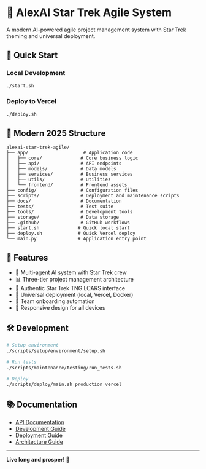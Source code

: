 # 🖖 AlexAI Star Trek Agile System

A modern AI-powered agile project management system with Star Trek theming and universal deployment.

## 🚀 Quick Start

### Local Development
```bash
./start.sh
```

### Deploy to Vercel
```bash
./deploy.sh
```

## 📁 Modern 2025 Structure

```
alexai-star-trek-agile/
├── app/                    # Application code
│   ├── core/              # Core business logic
│   ├── api/               # API endpoints
│   ├── models/            # Data models
│   ├── services/          # Business services
│   ├── utils/             # Utilities
│   └── frontend/          # Frontend assets
├── config/                # Configuration files
├── scripts/               # Deployment and maintenance scripts
├── docs/                  # Documentation
├── tests/                 # Test suite
├── tools/                 # Development tools
├── storage/               # Data storage
├── .github/               # GitHub workflows
├── start.sh              # Quick local start
├── deploy.sh             # Quick Vercel deploy
└── main.py               # Application entry point
```

## 🎯 Features

- 🤖 Multi-agent AI system with Star Trek crew
- 📊 Three-tier project management architecture
- 🎨 Authentic Star Trek TNG LCARS interface
- 🚀 Universal deployment (local, Vercel, Docker)
- 👥 Team onboarding automation
- 📱 Responsive design for all devices

## 🛠️ Development

```bash
# Setup environment
./scripts/setup/environment/setup.sh

# Run tests
./scripts/maintenance/testing/run_tests.sh

# Deploy
./scripts/deploy/main.sh production vercel
```

## 📚 Documentation

- [API Documentation](docs/api/)
- [Development Guide](docs/guides/development/)
- [Deployment Guide](docs/guides/deployment/)
- [Architecture Guide](docs/architecture/)

---

**Live long and prosper! 🖖**
